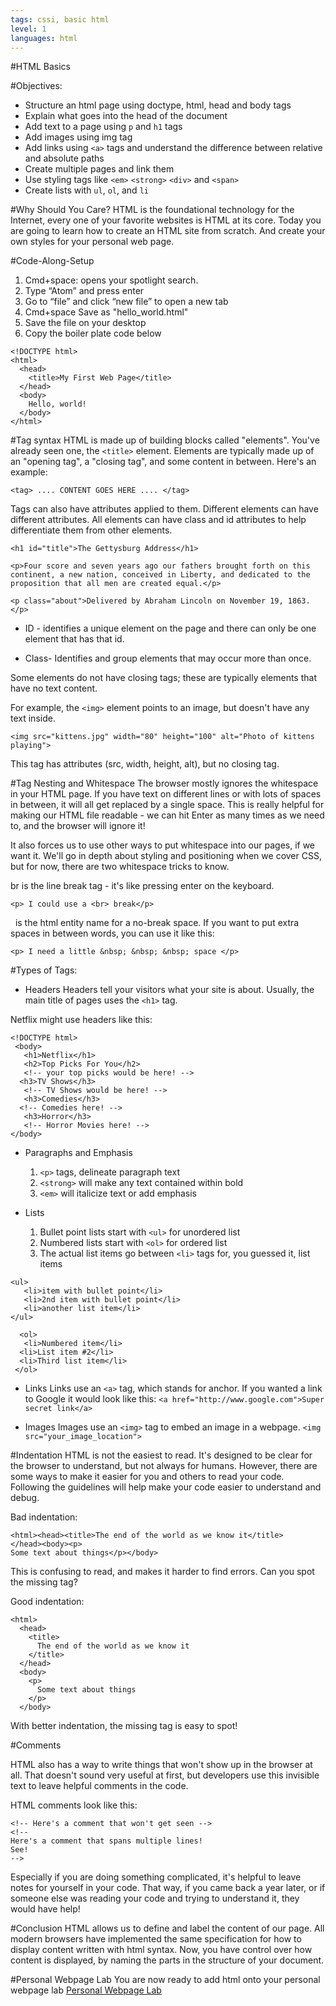 ```yaml
---
tags: cssi, basic html
level: 1
languages: html
---
```

#HTML Basics

#Objectives:
+	Structure an html page using doctype, html, head and body tags
+	Explain what goes into the head of the document
+	Add text to a page using `p` and `h1` tags
+	Add images using img tag
+	Add links using `<a>` tags and understand the difference between relative and absolute paths
+	Create multiple pages and link them
+	Use styling tags like `<em>` `<strong>` `<div>` and `<span>`
+	Create lists with `ul`, `ol`, and `li`

#Why Should You Care?
HTML is the foundational technology for the Internet, every one of your favorite websites is HTML at its core. Today you are going to learn how to create an HTML site from scratch. And create your own styles for your personal web page.

#Code-Along-Setup
1. Cmd+space: opens your spotlight search.
2. Type “Atom” and press enter
3. Go to “file” and click “new file” to open a new tab
4. Cmd+space Save as "hello_world.html"
5. Save the file on your desktop
6. Copy the boiler plate code below

```
<!DOCTYPE html>
<html>
  <head>
    <title>My First Web Page</title>
  </head>
  <body>
    Hello, world!
  </body>
</html>
```

#Tag syntax
HTML is made up of building blocks called "elements". You've already seen one, the ``<title>`` element. Elements are typically made up of an "opening tag", a "closing tag", and some content in between. Here's an example:
```
<tag> .... CONTENT GOES HERE .... </tag>
```

Tags can also have attributes applied to them. Different elements can have different attributes. All elements can have class and id attributes to help differentiate them from other elements.

```
<h1 id="title">The Gettysburg Address</h1>

<p>Four score and seven years ago our fathers brought forth on this continent, a new nation, conceived in Liberty, and dedicated to the proposition that all men are created equal.</p>

<p class="about">Delivered by Abraham Lincoln on November 19, 1863.</p>
```

+ ID - identifies a unique element on the page and there can only be one element that has that id.

+ Class- Identifies and group elements that may occur more than once.

Some elements do not have closing tags; these are typically elements that have no text content.

For example, the ``<img>`` element points to an image, but doesn't have any text inside.

``<img src="kittens.jpg" width="80" height="100" alt="Photo of kittens playing">``

This tag has attributes (src, width, height, alt), but no closing tag.

#Tag Nesting and Whitespace
The browser mostly ignores the whitespace in your HTML page. If you have text on different lines or with lots of spaces in between, it will all get replaced by a single space. This is really helpful for making our HTML file readable - we can hit Enter as many times as we need to, and the browser will ignore it!

It also forces us to use other ways to put whitespace into our pages, if we want it. We'll go in depth about styling and positioning when we cover CSS, but for now, there are two whitespace tricks to know.

br is the line break tag - it's like pressing enter on the keyboard.
```
<p> I could use a <br> break</p>
```
&nbsp; is the html entity name for a no-break space. If you want to put extra spaces in between words, you can use it like this:
```
<p> I need a little &nbsp; &nbsp; &nbsp; space </p>
```

#Types of Tags:
+ Headers
Headers tell your visitors what your site is about. Usually, the main title of pages uses the `<h1>` tag.

Netflix might use headers like this:
```
<!DOCTYPE html>
 <body>
   <h1>Netflix</h1>
   <h2>Top Picks For You</h2>
   <!-- your top picks would be here! --> 
  <h3>TV Shows</h3>
   <!-- TV Shows would be here! -->
   <h3>Comedies</h3> 
  <!-- Comedies here! -->
   <h3>Horror</h3>
   <!-- Horror Movies here! --> 
</body>
```

+ Paragraphs and Emphasis
	1.	`<p>` tags, delineate paragraph text
	2.	`<strong>` will make any text contained within bold
	3.	`<em>` will italicize text or add emphasis

+ Lists
	1.	Bullet point lists start with `<ul>` for unordered list
	2.	Numbered lists start with `<ol>` for ordered list
	3.	The actual list items go between `<li>` tags for, you guessed it, list items

```
<ul>
   <li>item with bullet point</li>
   <li>2nd item with bullet point</li>
   <li>another list item</li> 
</ul>

  <ol>
   <li>Numbered item</li> 
  <li>List item #2</li> 
  <li>Third list item</li>
 </ol>
```
+ Links
Links use an `<a>` tag, which stands for anchor. If you wanted a link to Google it would look like this:
`<a href="http://www.google.com">Super secret link</a>`

+ Images
Images use an `<img>` tag to embed an image in a webpage.
`<img src="your_image_location">`

#Indentation
HTML is not the easiest to read. It's designed to be clear for the browser to understand, but not always for humans. However, there are some ways to make it easier for you and others to read your code. Following the guidelines will help make your code easier to understand and debug.

Bad indentation:
```
<html><head><title>The end of the world as we know it</title>
</head><body><p>
Some text about things</p></body>
```
This is confusing to read, and makes it harder to find errors. Can you spot the missing tag?

Good indentation:
```
<html>
  <head>
    <title>
      The end of the world as we know it
    </title>
  </head>
  <body>
    <p>
      Some text about things
    </p>
  </body>
```
With better indentation, the missing tag is easy to spot!

#Comments

HTML also has a way to write things that won't show up in the browser at all. That doesn't sound very useful at first, but developers use this invisible text to leave helpful comments in the code.

HTML comments look like this:
```
<!-- Here's a comment that won't get seen -->
<!--
Here's a comment that spans multiple lines!
See!
-->
```

Especially if you are doing something complicated, it's helpful to leave notes for yourself in your code. That way, if you came back a year later, or if someone else was reading your code and trying to understand it, they would have help!


#Conclusion
HTML allows us to define and label the content of our page. All modern browsers have implemented the same specification for how to display content written with html syntax. Now, you have control over how content is displayed, by naming the parts in the structure of your document.

#Personal Webpage Lab
You are now ready to add html onto your personal webpage lab
<a href="https://github.com/learn-co-curriculum/cssi-1.4-html--personal-webpage-lab">Personal Webpage Lab</a>
